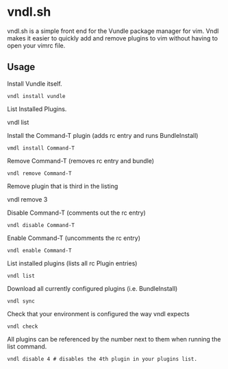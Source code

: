 vndl.sh
=======

vndl.sh is a simple front end for the Vundle package manager for vim. Vndl makes it easier to quickly add and remove plugins to vim without having to open your vimrc file.

Usage
-----

Install Vundle itself.

	vndl install vundle

List Installed Plugins.

  vndl list

Install the Command-T plugin (adds rc entry and runs BundleInstall)
	
	vmdl install Command-T

Remove Command-T (removes rc entry and bundle)
	
	vndl remove Command-T

Remove plugin that is third in the listing

  vndl remove 3

Disable Command-T (comments out the rc entry)

	vndl disable Command-T

Enable Command-T (uncomments the rc entry)

	vndl enable Command-T

List installed plugins (lists all rc Plugin entries)

	vndl list

Download all currently configured plugins (i.e. BundleInstall)

	vndl sync

Check that your environment is configured the way vndl expects 

	vndl check

All plugins can be referenced by the number next to them when running the list command.

	vndl disable 4 # disables the 4th plugin in your plugins list.
